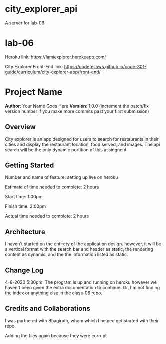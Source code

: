 # city_explorer_api
A server for lab-06

# lab-06

Heroku link: https://lamiexplorer.herokuapp.com/

City Explorer Front-End link: https://codefellows.github.io/code-301-guide/curriculum/city-explorer-app/front-end/
# Project Name

**Author**: Your Name Goes Here
**Version**: 1.0.0 (increment the patch/fix version number if you make more commits past your first submission)

## Overview

City explorer is an app designed for users to search for restaurants in their cities and display the restaurant location, food served, and images. The api search will be the only dynamic portition of this assingnent.

## Getting Started

Number and name of feature: setting up live on heroku

Estimate of time needed to complete: 2 hours

Start time: 1:00pm

Finish time: 3:00pm

Actual time needed to complete: 2 hours


## Architecture
I haven't started on the entirety of the application design. however, it will be a vertical format with the search bar and header as static, the rendering content as dynamic, and the the information listed as static. 

## Change Log
4-8-2020 5:30pm: The program is up and running on heroku however we haven't been given the extra documentation to continue. Or, I'm not finding the index or anything else in the class-06 repo.




## Credits and Collaborations
I was partnered with Bhagirath, whom which I helped get started with their repo. 


Adding the files again because they were corrupt